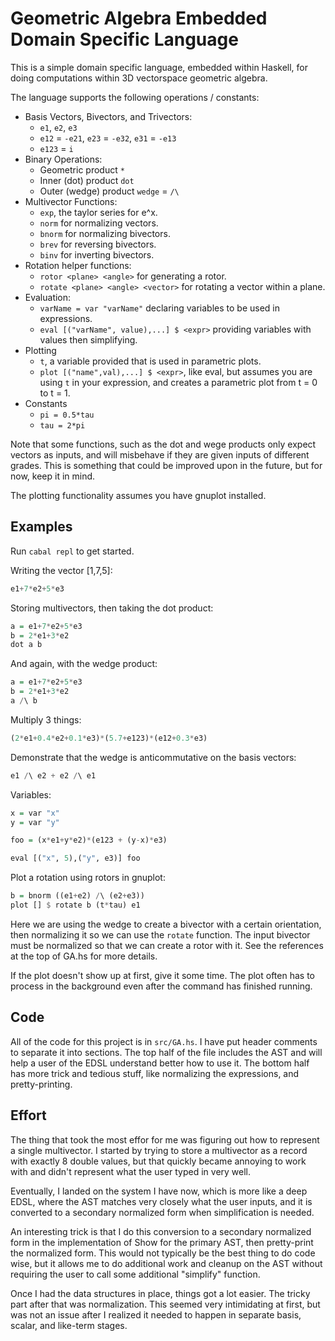 # Geometric Algebra Embedded Domain Specific Language

This is a simple domain specific language, embedded within Haskell,
for doing computations within 3D vectorspace geometric algebra.

The language supports the following operations / constants:
- Basis Vectors, Bivectors, and Trivectors:
  - `e1`, `e2`, `e3`
  - `e12` = `-e21`, `e23` = `-e32`, `e31` = `-e13`
  - `e123` = `i`
- Binary Operations:
  - Geometric product `*`
  - Inner (dot) product `dot`
  - Outer (wedge) product `wedge` = `/\`
- Multivector Functions:
  - `exp`, the taylor series for e^x.
  - `norm` for normalizing vectors.
  - `bnorm` for normalizing bivectors.
  - `brev` for reversing bivectors.
  - `binv` for inverting bivectors.
- Rotation helper functions:
  - `rotor <plane> <angle>` for generating a rotor.
  - `rotate <plane> <angle> <vector>` for rotating a vector within a plane.
- Evaluation:
  - `varName = var "varName"` declaring variables to be used in expressions.
  - `eval [("varName", value),...] $ <expr>` providing variables with values then simplifying.
- Plotting
  - `t`, a variable provided that is used in parametric plots.
  - `plot [("name",val),...] $ <expr>`, like eval, but assumes you are using `t` in your expression, and creates a parametric plot from t = 0 to t = 1.
- Constants
  - `pi = 0.5*tau`
  - `tau = 2*pi`

Note that some functions, such as the dot and wege products only
expect vectors as inputs, and will misbehave if they are given
inputs of different grades. This is something that could be
improved upon in the future, but for now, keep it in mind.

The plotting functionality assumes you have gnuplot installed.

## Examples

Run `cabal repl` to get started.

Writing the vector [1,7,5]:

```haskell
e1+7*e2+5*e3
```

Storing multivectors, then taking the dot product:

```haskell
a = e1+7*e2+5*e3
b = 2*e1+3*e2
dot a b
```

And again, with the wedge product:

```haskell
a = e1+7*e2+5*e3
b = 2*e1+3*e2
a /\ b
```

Multiply 3 things:
```haskell
(2*e1+0.4*e2+0.1*e3)*(5.7+e123)*(e12+0.3*e3)
```

Demonstrate that the wedge is anticommutative on the basis vectors:
```haskell
e1 /\ e2 + e2 /\ e1
```

Variables:
```haskell
x = var "x"
y = var "y"

foo = (x*e1+y*e2)*(e123 + (y-x)*e3)

eval [("x", 5),("y", e3)] foo
```

Plot a rotation using rotors in gnuplot:
```haskell
b = bnorm ((e1+e2) /\ (e2+e3))
plot [] $ rotate b (t*tau) e1
```
Here we are using the wedge to create a bivector with
a certain orientation, then normalizing it so we can
use the `rotate` function. The input bivector must
be normalized so that we can create a rotor with it.
See the references at the top of GA.hs for more details.

If the plot doesn't show up at first, give it some time.
The plot often has to process in the background even
after the command has finished running.

## Code
All of the code for this project is in `src/GA.hs`.
I have put header comments to separate it into sections.
The top half of the file includes the AST and
will help a user of the EDSL understand better how to use it.
The bottom half has more trick and tedious stuff, like
normalizing the expressions, and pretty-printing.

## Effort

The thing that took the most effor for me was figuring out
how to represent a single multivector.
I started by trying to store a multivector as a record
with exactly 8 double values, but that quickly became
annoying to work with and didn't represent what
the user typed in very well.

Eventually, I landed on the system I have now, which
is more like a deep EDSL, where the AST matches
very closely what the user inputs, and it is converted
to a secondary normalized form when simplification is needed.

An interesting trick is that I do this conversion to a secondary
normalized form in the implementation of Show for
the primary AST, then pretty-print the normalized form.
This would not typically be the best thing to do code wise,
but it allows me to do additional work and cleanup on the AST
without requiring the user to call some additional "simplify"
function.

Once I had the data structures in place, things got a lot easier.
The tricky part after that was normalization. This seemed
very intimidating at first, but was not an issue after
I realized it needed to happen in separate basis, scalar, and
like-term stages.
